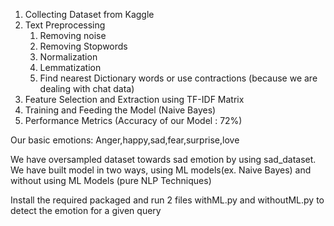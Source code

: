 1. Collecting Dataset from Kaggle
2. Text Preprocessing
     1. Removing noise
     2. Removing Stopwords
     3. Normalization
     4. Lemmatization
     5. Find nearest Dictionary words or use contractions (because we are dealing with chat data)
3. Feature Selection and Extraction using TF-IDF Matrix
4. Training and Feeding the Model (Naive Bayes)
5. Performance Metrics (Accuracy of our Model : 72%)

Our basic emotions:
Anger,happy,sad,fear,surprise,love

We have oversampled dataset towards sad emotion by using sad_dataset.
We have built model in two ways, using ML models(ex. Naive Bayes) and without using ML Models (pure NLP Techniques)


Install the required packaged and run 2 files withML.py and withoutML.py to detect the emotion for a given query
